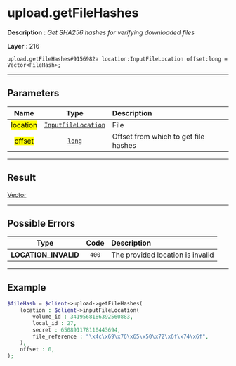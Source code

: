 # upload.getFileHashes

**Description** : *Get SHA256 hashes for verifying downloaded files*

**Layer** : 216

```tl
upload.getFileHashes#9156982a location:InputFileLocation offset:long = Vector<FileHash>;
```

---

## Parameters

| Name | Type | Description |
| :---: | :---: | :--- |
| <mark>location</mark> | [`InputFileLocation`](type/InputFileLocation) | File |
| <mark>offset</mark> | [`long`](type/long) | Offset from which to get file hashes |

---

## Result

[Vector<FileHash>](type/FileHash)

---

## Possible Errors

| Type | Code | Description |
| :---: | :---: | :--- |
| **LOCATION_INVALID** | `400` | The provided location is invalid |

---

## Example

```php
$fileHash = $client->upload->getFileHashes(
	location : $client->inputFileLocation(
		volume_id : 3419568186392560883,
		local_id : 27,
		secret : 650891178110443694,
		file_reference : "\x4c\x69\x76\x65\x50\x72\x6f\x74\x6f",
	),
	offset : 0,
);
```